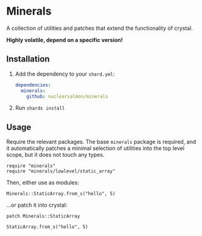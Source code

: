 # Minerals

A collection of utilities and patches that extend the functionality of crystal.

**Highly volatile, depend on a specific version!**

## Installation

1. Add the dependency to your `shard.yml`:

   ```yaml
   dependencies:
     minerals:
       github: nuclearsalmon/minerals
   ```

2. Run `shards install`

## Usage

Require the relevant packages.
The base `minerals` package is required,
and it automatically patches a minimal selection
of utilities into the top level scope,
but it does not touch any types.

```cr
require "minerals"
require "minerals/lowlevel/static_array"
```

Then, either use as modules:
```cr
Minerals::StaticArray.from_s("hello", 5)
```

...or patch it into crystal:
```cr
patch Minerals::StaticArray
```
```cr
StaticArray.from_s("hello", 5)
```
